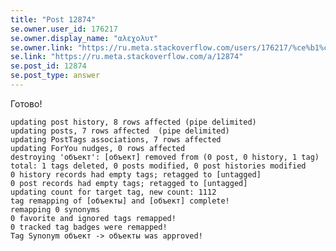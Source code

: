```yaml
---
title: "Post 12874"
se.owner.user_id: 176217
se.owner.display_name: "αλεχολυτ"
se.owner.link: "https://ru.meta.stackoverflow.com/users/176217/%ce%b1%ce%bb%ce%b5%cf%87%ce%bf%ce%bb%cf%85%cf%84"
se.link: "https://ru.meta.stackoverflow.com/a/12874"
se.post_id: 12874
se.post_type: answer
---
```

<p>Готово!</p>
<pre><code>updating post history, 8 rows affected (pipe delimited)
updating posts, 7 rows affected  (pipe delimited)
updating PostTags associations, 7 rows affected
updating ForYou nudges, 0 rows affected
destroying 'объект': [объект] removed from (0 post, 0 history, 1 tag)
total: 1 tags deleted, 0 posts modified, 0 post histories modified
0 history records had empty tags; retagged to [untagged]
0 post records had empty tags; retagged to [untagged]
updating count for target tag, new count: 1112
tag remapping of [объекты] and [объект] complete!
remapping 0 synonyms
0 favorite and ignored tags remapped!
0 tracked tag badges were remapped!
Tag Synonym объект -&gt; объекты was approved!
</code></pre>
